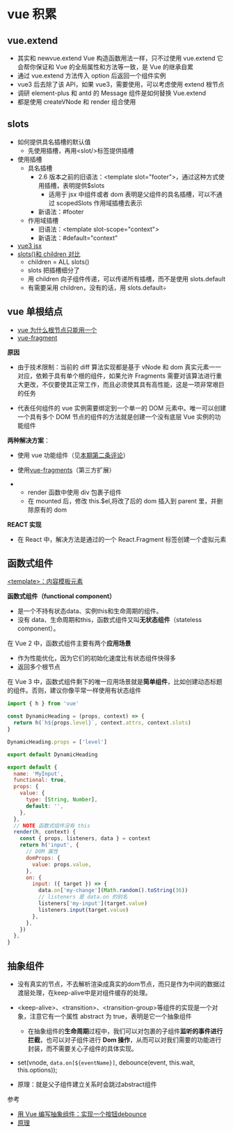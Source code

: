 # vue 积累

## vue.extend

- 其实和 newvue.extend Vue 构造函数用法一样，只不过使用 vue.extend 它会帮你保证和 Vue 的全局属性和方法等一致，是 Vue 的继承自累
- 通过 vue.extend 方法传入 option 后返回一个组件实例
- vue3 后去除了该 API，如果 vue3，需要使用，可以考虑使用 extend 根节点
- 调研 element-plus 和 antd 的 Message 组件是如何替换 Vue.extend
- 都是使用 createVNode 和 render 组合使用

## slots

- 如何提供具名插槽的默认值
  - 先使用插槽，再用\<slot\/\>标签提供插槽
- 使用插槽
  - 具名插槽
    - 2.6 版本之前的旧语法：\<template slot="footer"\>，通过这种方式使用插槽，表明提供\$slots
      - 适用于 jsx 中组件或者 dom 表明是父组件的具名插槽，可以不通过 scopedSlots 作用域插槽去表示
    - 新语法：#footer
  - 作用域插槽
    - 旧语法：\<template slot-scope="context"\>
    - 新语法：#default="context"
- [vue3 jsx](https://github.com/vuejs/babel-plugin-jsx#installation)
- [slots()和 children 对比](https://vuejs.bootcss.com/guide/render-function.html#slots-和-children-对比)
  - children = ALL slots()
  - slots 把插槽细分了
  - 用 children 向子组件传递，可以传递所有插槽，而不是使用 slots.default
  - 有需要采用 children，没有的话，用 slots.default÷

## vue 单根结点

- [vue 为什么根节点只能用一个](vuejs/vue#7088 'comment')
- [vue-fragment](https://github.com/Thunberg087/vue-fragment/blob/master/src/component.js)

**原因**

- 由于技术限制：当前的 diff 算法实现都是基于 vNode 和 dom 真实元素一一对应，依赖于具有单个根的组件，如果允许 Fragments 需要对该算法进行重大更改，不仅要使其正常工作，而且必须使其具有高性能，这是一项非常艰巨的任务

- 代表任何组件的 vue 实例需要绑定到一个单一的 DOM 元素中。唯一可以创建一个具有多个 DOM 节点的组件的方法就是创建一个没有底层 Vue 实例的功能组件

**两种解决方案**：

- 使用 vue 功能组件（见[本期第二条评论](https://github.com/vuejs/vue/issues/7088#issuecomment-345855657)）
- 使用[vue-fragments](https://github.com/y-nk/vue-fragments)（第三方扩展）

- - render 函数中使用 div 包裹子组件
  - 在 mounted 后，修改 this.\$el,将改了后的 dom 插入到 parent 里，并删除原有的 dom

**REACT 实现**

- 在 React 中，解决方法是通过的一个 React.Fragment 标签创建一个虚拟元素
## 函数式组件

[\<template\>：内容模板元素](https://developer.mozilla.org/zh-CN/docs/Web/HTML/Element/template)

**函数式组件（functional component）**

- 是一个不持有状态data、实例this和生命周期的组件。
- 没有 data、生命周期和this，函数式组件又叫**无状态组件**（stateless component）。

在 Vue 2 中，函数式组件主要有两个**应用场景**

- 作为性能优化，因为它们的初始化速度比有状态组件快得多
- 返回多个根节点

在 Vue 3 中，函数式组件剩下的唯一应用场景就是**简单组件**，比如创建动态标题的组件。否则，建议你像平常一样使用有状态组件

```js
import { h } from 'vue'

const DynamicHeading = (props, context) => {
  return h(`h${props.level}`, context.attrs, context.slots)
}

DynamicHeading.props = ['level']

export default DynamicHeading
```

```js
export default {
  name: 'MyInput',
  functional: true,
  props: {
    value: {
      type: [String, Number],
      default: '',
    },
  },
  // NOTE 函数式组件没有 this
  render(h, context) {
    const { props, listeners, data } = context
    return h('input', {
      // DOM 属性
      domProps: {
        value: props.value,
      },
      on: {
        input: ({ target }) => {
          data.on['my-change'](Math.random().toString(36))
          // listeners 是 data.on 的别名
          listeners['my-input'](target.value)
          listeners.input(target.value)
        },
      },
    })
  },
}
```


## 抽象组件

- 没有真实的节点，不去解析渲染成真实的dom节点，而只是作为中间的数据过渡层处理，在keep-alive中是对组件缓存的处理。

- \<keep-alive\>、\<transition\>、\<transition-group\>等组件的实现是一个对象，注意它有一个属性 abstract 为 true，表明是它一个抽象组件
  - 在抽象组件的**生命周期**过程中，我们可以对包裹的子组件**监听的事件进行拦截**，也可以对子组件进行 **Dom 操作**，从而可以对我们需要的功能进行封装，而不需要关心子组件的具体实现。

- set(vnode, `data.on[${eventName}]`, debounce(event, this.wait, this.options));
- 原理：就是父子组件建立关系时会跳过abstract组件

参考

- [用 Vue 编写抽象组件：实现一个按钮debounce](https://juejin.cn/post/6844903838470635528)
- [原理](https://www.bookstack.cn/read/5865c0921b69e6006b3145a1/spilt.4.src-%E5%BD%BB%E5%BA%95%E6%90%9E%E6%87%82Vue%E4%B8%ADkeep-alive%E7%9A%84%E9%AD%94%E6%B3%95-%E4%B8%8A.md)